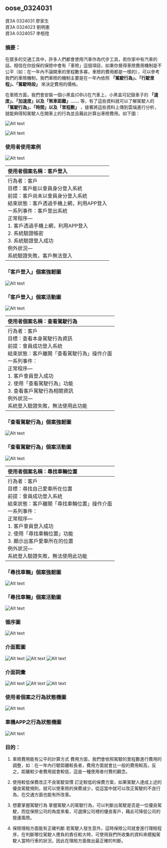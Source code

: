 ## oose_0324031
資3A 0324031 廖家生<br>
資3A 0324023 劉明憲<br>
資3A 0324057 李栢陞<br>
### 摘要：
在眾多的交通工具中，許多人們都會使用汽車作為代步工具，若你家中有汽車的話，相信在你投保的保險中會有「車險」這個項目，如果你覺得車險費用機制是不公平（如：在一年內不論開車的里程數多寡，車險的費用都是一樣的），可以參考我們的車險機制，我們車險的機制主要是在一年內依照 **「駕駛行為」、「行駛里程」、「駕駛時段」** 來決定費用的價格。

在車險方面，我們會安裝一個小黑盒(OBU)在汽車上，小黑盒可記錄車子的 **「速度」、「加速度」以及「煞車距離」……** 等，有了這些資料就可以了解駕駛人的 **「駕駛行為」、「時間」以及「里程數」** ，接著將這些資料上傳到雲端進行分析，就能夠得知駕駛人在開車上的行為並且藉此計算出車險費用。如下圖：

![Alt text](/operation.jpg "運作流程")

![Alt text](/系統介面.jpg "系統介面")

### 使用者使用案例<br>
![Alt text](/userUseCase.png "使用者使用案例")

| 使用者個案名稱：客戶登入|
| :----------------------------|
| 行為者：客戶<br>目標：客戶能以會員身分登入系統<br>前提：客戶尚未以會員身分登入系統<br>結束狀態：客戶透過手機上網，利用APP登入<br>一系列事件：客戶登出系統<br>正常程序—<br>1. 	客戶透過手機上網，利用APP登入<br>2. 	系統驗證帳密<br>3. 	系統驗證登入成功<br>例外狀況—<br>系統驗證失敗，客戶無法登入|

### 「客戶登入」個案強韌圖<br>
![Alt text](/clientRA.png "客戶使用個案強韌圖")

### 「客戶登入」個案活動圖<br>
![Alt text](/clientAD.png "客戶登入活動圖")

|使用者個案名稱：查看駕駛行為|
|:-------------------------|
| 行為者：客戶<br>目標：查看本身駕駛行為資訊<br>前提：會員成功登入系統<br>結束狀態：客戶離開「查看駕駛行為」操作介面<br>一系列事件：<br>正常程序—<br>1. 	客戶會員登入成功<br>2. 	使用「查看駕駛行為」功能<br>3. 	查看客戶駕駛行為相關資訊<br>例外狀況—<br>系統登入驗證失敗，無法使用此功能|

### 「查看駕駛行為」個案強韌圖<br>
![Alt text](/driverRA.png "駕駛使用個案強韌圖")

### 「查看駕駛行為」個案活動圖<br>
![Alt text](/driverAD.png "駕駛使用個案活動圖")

|使用者個案名稱：尋找車輛位置|
|:----------------------|
| 行為者：客戶<br>目標：尋找自己愛車所在位置<br>前提：會員成功登入系統<br>結束狀態：客戶離開「尋找車輛位置」操作介面<br>一系列事件：<br>正常程序—<br>1. 	客戶會員登入成功<br>2. 	使用「尋找車輛位置」功能<br>3. 	顯示出客戶愛車所在的位置<br>例外狀況—<br>系統登入驗證失敗，無法使用此功能|

### 「尋找車輛」個案強韌圖<br>
![Alt text](/findCarRA.png "尋找車輛使用個案強韌圖")

### 「尋找車輛」個案活動圖<br>
![Alt text](/findCarAD.png "尋找車輛使用個案活動圖")

### 循序圖<br>

![Alt text](/sequenceDiagram.png)
### 介面藍圖<br>
![Alt text](/介面藍圖_車機系統.jpg)
![Alt text](/介面藍圖_駕駛行為.jpg)
![Alt text](/介面藍圖_尋車系統.jpg)
### 介面詞彙<br>
![Alt text](/介面詞彙_客戶登入UI.png)
![Alt text](/介面詞彙_駕駛行為UI.png)
![Alt text](/介面詞彙_尋找車輛UI.png)
### 使用者個案之行為狀態機圖<br>
![Alt text](/使用者個案_行為狀態機圖.jpg)
### 車機APP之行為狀態機圖<br>
![Alt text](/車機APP_行為狀態機圖.jpg)

### 目的：

1. 車險費用能有公平的計算方式
    費用方面，我們會依照駕駛的里程數進行費用的調整，如：在一年內行駛距離較長者，費用方面就會比一般的費用較高，反之，距離較少者費用就會較低，這是一種使用者付費的觀念。

2. 使用較低保費改正不良駕駛習慣
    訂定較低的保費方案，如果駕駛人達成上述的優良駕駛規則，就可以使車險的保費減少，從這當中就可以改正駕駛的不良行為，在交通方面也能有所改善。  

3. 想要掌握駕駛行為
    掌握駕駛人的駕駛行為，可以判斷出駕駛是否是一位優良駕駛，而從保險公司的角度來看，可選擇公司裡的優良客戶，藉此可降低公司的營運風險。

4. 保險理賠方面能有正確判斷
    若駕駛人發生意外，這時保險公司就會進行理賠程序，在判斷哪位駕駛人應負的責任較大時，可使用我們所收集的資料來模擬駕駛人當時行車的狀況，因此在理賠方面做出最正確的判斷。
